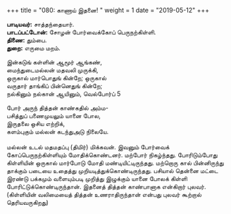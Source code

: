 ﻿+++
title = "080: காணாய் இதனை!  "
weight = 1
date = "2019-05-12"
+++

**பாடியவர்:** சாத்தந்தையார்.  
**பாடப்பட்டோன்:** சோழன் போர்வைக்கோப் பெருநற்கிள்ளி.  
**திணை:** தும்பை.  
**துறை:** எருமை மறம்.  
  
இன்கடுங் கள்ளின் ஆமூர் ஆங்கண்,  
மைந்துடைமல்லன் மதவலி முருக்கி,  
ஒருகால் மார்பொதுங் கின்றே; ஒருகால்  
வருதார் தாங்கிப் பின்னெதுங் கின்றே;  
நல்கினும் நல்கான் ஆயினும், வெல்போர்ப் 5  
  
போர் அருந் தித்தன் காண்கதில் அம்ம-  
பசித்துப் பணைமுயலும் யானை போல,  
இருதலை ஒசிய எற்றிக்,  
களம்புகும் மல்லன் கடந்துஅடு நிலையே.  
   
மல்லன் உடல் மதமதப்பு (திமிர்) மிக்கவன். இவனும் போர்வைக் கோப்பெருநற்கிள்ளியும் மோதிக்கொண்டனர். மற்போர் நிகழ்ந்தது. போரிடும்போது கிள்ளியின் ஒருகால் மார்போடு மோதி மண்டியிட்டிருந்தது. மற்றொரு கால் பின்னிருந்து தாக்கும் படையை உதைத்து முறியடித்துக்கொண்டிருந்தது. பசியால் தென்னை மட்டை இரண்டு பக்கமும் வளையும்படி முறித்து இழுக்கும் யானை போலக் கிள்ளி போரிட்டுக்கொண்டிருந்தான். இதனைத் தித்தன் காண்பானாக என்கிறார் புலவர். (கிள்ளியின் வலிமையைத் தித்தன் உணராதிருந்தான் என்பது புலவர் கூற்றால் தெரியவருகிறது)  
